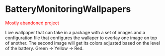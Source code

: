 BatteryMonitoringWallpapers
===========================
<span style="color: #ff0000">Mostly abandoned project</span>

Live wallpaper that can take in a package with a set of images and a configuration file that configures the wallaper to overlay one image on top of another. The second image will get its colors adjusted based on the level of the battery. Green -> Yellow -> Red.
